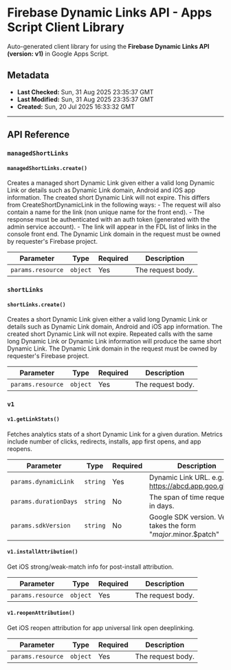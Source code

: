 # Firebase Dynamic Links API - Apps Script Client Library

Auto-generated client library for using the **Firebase Dynamic Links API (version: v1)** in Google Apps Script.

## Metadata

- **Last Checked:** Sun, 31 Aug 2025 23:35:37 GMT
- **Last Modified:** Sun, 31 Aug 2025 23:35:37 GMT
- **Created:** Sun, 20 Jul 2025 16:33:32 GMT



---

## API Reference

### `managedShortLinks`

#### `managedShortLinks.create()`

Creates a managed short Dynamic Link given either a valid long Dynamic Link or details such as Dynamic Link domain, Android and iOS app information. The created short Dynamic Link will not expire. This differs from CreateShortDynamicLink in the following ways: - The request will also contain a name for the link (non unique name for the front end). - The response must be authenticated with an auth token (generated with the admin service account). - The link will appear in the FDL list of links in the console front end. The Dynamic Link domain in the request must be owned by requester's Firebase project.

| Parameter | Type | Required | Description |
|---|---|---|---|
| `params.resource` | `object` | Yes | The request body. |

### `shortLinks`

#### `shortLinks.create()`

Creates a short Dynamic Link given either a valid long Dynamic Link or details such as Dynamic Link domain, Android and iOS app information. The created short Dynamic Link will not expire. Repeated calls with the same long Dynamic Link or Dynamic Link information will produce the same short Dynamic Link. The Dynamic Link domain in the request must be owned by requester's Firebase project.

| Parameter | Type | Required | Description |
|---|---|---|---|
| `params.resource` | `object` | Yes | The request body. |

### `v1`

#### `v1.getLinkStats()`

Fetches analytics stats of a short Dynamic Link for a given duration. Metrics include number of clicks, redirects, installs, app first opens, and app reopens.

| Parameter | Type | Required | Description |
|---|---|---|---|
| `params.dynamicLink` | `string` | Yes | Dynamic Link URL. e.g. https://abcd.app.goo.gl/wxyz |
| `params.durationDays` | `string` | No | The span of time requested in days. |
| `params.sdkVersion` | `string` | No | Google SDK version. Version takes the form "$major.$minor.$patch" |

#### `v1.installAttribution()`

Get iOS strong/weak-match info for post-install attribution.

| Parameter | Type | Required | Description |
|---|---|---|---|
| `params.resource` | `object` | Yes | The request body. |

#### `v1.reopenAttribution()`

Get iOS reopen attribution for app universal link open deeplinking.

| Parameter | Type | Required | Description |
|---|---|---|---|
| `params.resource` | `object` | Yes | The request body. |